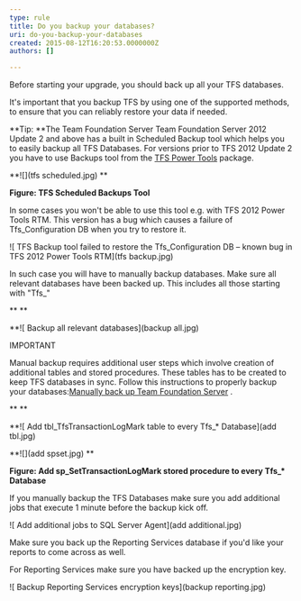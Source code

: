 ```yaml
---
type: rule
title: Do you backup your databases?
uri: do-you-backup-your-databases
created: 2015-08-12T16:20:53.0000000Z
authors: []

---
```


Before starting your upgrade, you should back up all your TFS databases.

It's important that you backup TFS by using one of the supported methods, to ensure that you can reliably restore your data if needed.
 
**Tip: **The Team Foundation Server Team Foundation Server 2012 Update 2 and above has a built in Scheduled Backup tool which helps you to easily backup all TFS Databases. For versions prior to TFS 2012 Update 2 you have to use Backups tool from the [TFS Power Tools](http://visualstudiogallery.msdn.microsoft.com/b1ef7eb2-e084-4cb8-9bc7-06c3bad9148f)   package.

**![](tfs scheduled.jpg)
**

**Figure: TFS Scheduled Backups Tool**

In some cases you won't be able to use this tool e.g. with TFS 2012 Power Tools RTM. This version has a bug which causes a failure of Tfs\_Configuration DB when you try to restore it.

![ TFS Backup tool failed to restore the Tfs\_Configuration DB – known bug in TFS 2012 Power Tools RTM](tfs backup.jpg)

In such case you will have to manually backup databases. Make sure all relevant databases have been backed up. This includes all those starting with "Tfs\_"

**
**

**![ Backup all relevant databases](backup all.jpg)

IMPORTANT

Manual backup requires additional user steps which involve creation of additional tables and stored procedures. These tables has to be created to keep TFS databases in sync.
 Follow this instructions to properly backup your databases:[Manually back up Team Foundation Server](http://msdn.microsoft.com/en-us/library/ms253070.aspx)  .

**
**

**![ Add tbl\_TfsTransactionLogMark table to every Tfs\_\* Database](add tbl.jpg)

**![](add spset.jpg)
**

**Figure: Add sp\_SetTransactionLogMark stored procedure to every Tfs\_\* Database**

If you manually backup the TFS Databases make sure you add additional jobs that execute 1 minute before the backup kick off.

![ Add additional jobs to SQL Server Agent](add additional.jpg)

Make sure you back up the Reporting Services database if you'd like your reports to come across as well.

For Reporting Services make sure you have backed up the encryption key.

![ Backup Reporting Services encryption keys](backup reporting.jpg)
